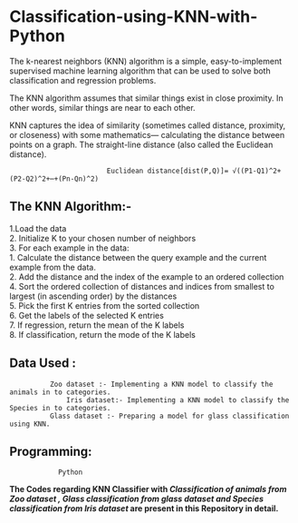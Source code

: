 # Classification-using-KNN-with-Python

   The k-nearest neighbors (KNN) algorithm is a simple, easy-to-implement supervised machine learning algorithm that can be used to solve both classification and regression problems.
   
   The KNN algorithm assumes that similar things exist in close proximity. In other words, similar things are near to each other.

   KNN captures the idea of similarity (sometimes called distance, proximity, or closeness) with some mathematics— calculating the distance between points on a graph. The straight-line distance (also called the Euclidean distance).
   
                            Euclidean distance[dist(P,Q)]= √((P1-Q1)^2+(P2-Q2)^2+⋯+(Pn-Qn)^2)
			    
## The KNN Algorithm:-
	
  1.Load the data\
	2. Initialize K to your chosen number of neighbors\
	3. For each example in the data:\
	   1.  Calculate the distance between the query example and the current example from the data.\
	   2.  Add the distance and the index of the example to an ordered collection\
  4. Sort the ordered collection of distances and indices from smallest to largest (in ascending order) by the distances\
  5. Pick the first K entries from the sorted collection\
  6. Get the labels of the selected K entries\
  7. If regression, return the mean of the K labels\
  8. If classification, return the mode of the K labels


## Data Used :
	          Zoo dataset :- Implementing a KNN model to classify the animals in to categories.
                  Iris dataset:- Implementing a KNN model to classify the Species in to categories.
	          Glass dataset :- Preparing a model for glass classification using KNN.

## Programming:

                Python


**The Codes regarding KNN Classifier with *Classification of animals from Zoo dataset , Glass classification from glass dataset and Species classification from Iris dataset*  are present in this Repository in detail.**
